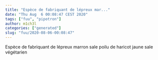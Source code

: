```yaml
---
title: "Espèce de fabriquant de lépreux mar..."
date: "Thu Aug  6 00:08:47 CEST 2020"
tags: ["fuu", "pipotron"]
author: m1ch3l
categories: ["generated"]
slug: "fuu/2020-08-06-00:08:47"
---
```


Espèce de fabriquant de lépreux marron sale poilu de haricot jaune sale végétarien
